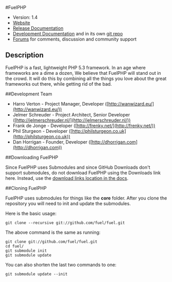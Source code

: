 #FuelPHP

* Version: 1.4
* [Website](http://fuelphp.com/)
* [Release Documentation](http://docs.fuelphp.com)
* [Development Documentation](http://fueldevdocs.exite.eu) and in its own [git repo](https://github.com/fuel/docs)
* [Forums](http://fuelphp.com/forums) for comments, discussion and community support

## Description

FuelPHP is a fast, lightweight PHP 5.3 framework. In an age where frameworks are a dime a dozen, We believe that FuelPHP will stand out in the crowd.  It will do this by combining all the things you love about the great frameworks out there, while getting rid of the bad.

##Development Team

* Harro Verton - Project Manager, Developer ([http://wanwizard.eu/](http://wanwizard.eu/))
* Jelmer Schreuder - Project Architect, Senior Developer ([http://jelmerschreuder.nl/](http://jelmerschreuder.nl/))
* Frank de Jonge - Developer ([http://frenky.net/](http://frenky.net/))
* Phil Sturgeon - Developer ([http://philsturgeon.co.uk](http://philsturgeon.co.uk))
* Dan Horrigan - Founder, Developer ([http://dhorrigan.com](http://dhorrigan.com))

##Downloading FuelPHP

Since FuelPHP uses Submodules and since GitHub Downloads don't support submodules, do not download FuelPHP using the Downloads link here. Instead, use the [download links location in the docs](http://docs.fuelphp.com/installation/download.html).

##Cloning FuelPHP

FuelPHP uses submodules for things like the **core** folder.  After you clone the repository you will need to init and update the submodules.

Here is the basic usage:

    git clone --recursive git://github.com/fuel/fuel.git

The above command is the same as running:

    git clone git://github.com/fuel/fuel.git
    cd fuel/
    git submodule init
    git submodule update

You can also shorten the last two commands to one:

    git submodule update --init
